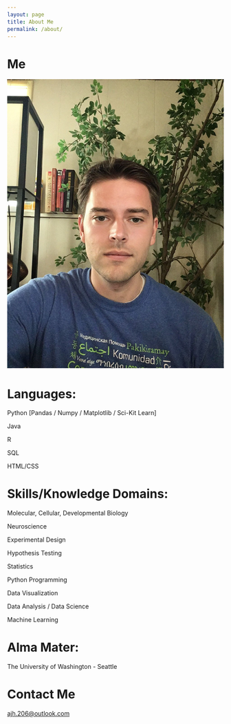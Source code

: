 ```yaml
---
layout: page
title: About Me
permalink: /about/
---
```

# Me
<img src="/Images/2018.JPG" class="inline"/><br>
# Languages:

Python [Pandas / Numpy / Matplotlib / Sci-Kit Learn]

Java

R

SQL

HTML/CSS

# Skills/Knowledge Domains:

Molecular, Cellular, Developmental Biology

Neuroscience

Experimental Design

Hypothesis Testing

Statistics

Python Programming

Data Visualization

Data Analysis / Data Science

Machine Learning 

# Alma Mater:

The University of Washington - Seattle

# Contact Me

[ajh.206@outlook.com](mailto:email@domain.com)
